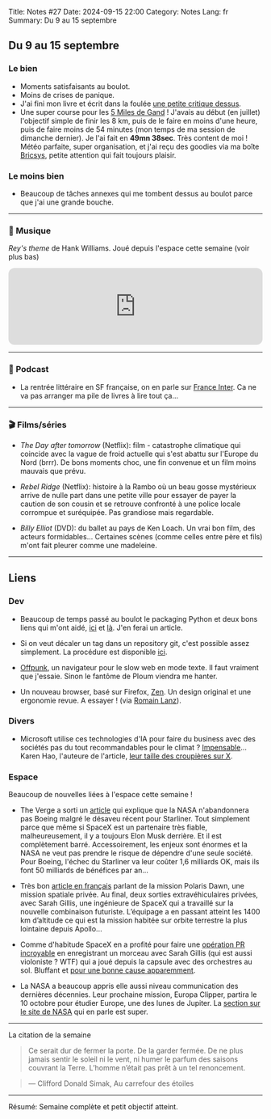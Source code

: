 Title: Notes #27
Date: 2024-09-15 22:00
Category: Notes
Lang: fr
Summary: Du 9 au 15 septembre

## Du 9 au 15 septembre

### Le bien

* Moments satisfaisants au boulot.
* Moins de crises de panique.
* J'ai fini mon livre et écrit dans la foulée [une petite critique dessus]({filename}/books/au-carrefour-des-étoiles.md).
* Une super course pour les [5 Miles de Gand](https://www.gent10mijl.be/) ! J'avais au début (en juillet) l'objectif simple de finir les 8 km, puis de le faire en moins d'une heure, puis de faire moins de 54 minutes (mon temps de ma session de dimanche dernier). Je l'ai fait en **49mn 38sec**. Très content de moi ! Météo parfaite, super organisation, et j'ai reçu des goodies via ma boîte [Bricsys](https://www.bricsys.com), petite attention qui fait toujours plaisir.

### Le moins bien

* Beaucoup de tâches annexes qui me tombent dessus au boulot parce que j'ai une grande bouche.

---

### 🎵 Musique

_Rey's theme_ de Hank Williams. Joué depuis l'espace cette semaine (voir plus bas)

<iframe style="border-radius:12px" src="https://open.spotify.com/embed/track/5wsHtmFHWntJzcN6n8ivjd?utm_source=generator" width="100%" height="152" frameBorder="0" allowfullscreen="" allow="autoplay; clipboard-write; encrypted-media; fullscreen; picture-in-picture" loading="lazy"></iframe>

---

### 🎤 Podcast

* La rentrée littéraire en SF française, on en parle sur [France Inter](https://www.radiofrance.fr/franceculture/podcasts/la-science-cqfd/rentree-litteraire-la-sf-en-premiere-classe-5186481). Ca ne va pas arranger ma pile de livres à lire tout ça...

---

### 🎬 Films/séries

* _The Day after tomorrow_ (Netflix): film - catastrophe climatique qui coincide avec la vague de froid actuelle qui s'est abattu sur l'Europe du Nord (brrr). De bons moments choc, une fin convenue et un film moins mauvais que prévu.

* _Rebel Ridge_ (Netflix): histoire à la Rambo où un beau gosse mystérieux arrive de nulle part dans une petite ville pour essayer de payer la caution de son cousin et se retrouve confronté à une police locale corrompue et suréquipée. Pas grandiose mais regardable.

* _Billy Elliot_  (DVD): du ballet au pays de Ken Loach. Un vrai bon film, des acteurs formidables... Certaines scènes (comme celles entre père et fils) m'ont fait pleurer comme une madeleine.

---

## Liens

### Dev

* Beaucoup de temps passé au boulot le packaging Python et deux bons liens qui m'ont aidé, [ici](https://unix.stackexchange.com/questions/240037/why-did-pip-install-a-package-into-local-bin) et [là](https://docs.python.org/3.10/distutils/setupscript.html#distutils-installing-package-data). J'en ferai un article.

* Si on veut décaler un tag dans un repository git, c'est possible assez simplement. La procédure est disponible [ici](https://www.geeksforgeeks.org/how-to-move-tag-on-a-git-branch-to-different-commit/).

* [Offpunk](https://offpunk.net/), un navigateur pour le slow web en mode texte. Il faut vraiment que j'essaie. Sinon le fantôme de Ploum viendra me hanter.

* Un nouveau browser, basé sur Firefox, [Zen](https://zen-browser.app/). Un design original et une ergonomie revue. A essayer ! (via [Romain Lanz](https://x.com/romainlanz/status/1834879648175419883)).

### Divers

* Microsoft utilise ces technologies d'IA pour faire du business avec des sociétés pas du tout recommandables pour le climat ? [Impensable](https://www.theatlantic.com/technology/archive/2024/09/microsoft-ai-oil-contracts/679804/?gift=lhL3dXSYCcu9vqTqEbg0OHfJiu_TRdq079IHN4QaSAE)... Karen Hao, l'auteure de l'article, [leur taille des croupières sur X](https://x.com/_KarenHao/status/1834562952751640619).

### Espace

Beaucoup de nouvelles liées à l'espace cette semaine !

* The Verge a sorti un [article](https://www.theverge.com/2024/9/12/24241904/boeing-starliner-nasa-iss-spacex-crew-dragon) qui explique que la NASA n'abandonnera pas  Boeing malgré le désaveu récent pour Starliner. Tout simplement parce que même si SpaceX est un partenaire très fiable, malheureusement, il y a toujours Elon Musk derrière. Et il est complètement barré. Accessoirement, les enjeux sont énormes et la NASA ne veut pas prendre le risque de dépendre d'une seule société. Pour Boeing, l'échec du Starliner va leur coûter 1,6 milliards OK, mais ils font 50 milliards de bénéfices par an...

* Très bon [article en français]( https://www.cite-espace.com/actualites-spatiales/polaris-dawn-vers-la-premiere-sortie-extravehiculaire-privee/) parlant de la mission Polaris Dawn, une mission spatiale privée. Au final, deux sorties extravéhiculaires privées, avec Sarah Gillis, une ingénieure de SpaceX qui a travaillé sur la nouvelle combinaison futuriste. L’équipage a en passant atteint les 1400 km d’altitude ce qui est la mission habitée sur orbite terrestre la plus lointaine depuis Apollo...

* Comme d'habitude SpaceX en a profité pour faire une [opération PR incroyable](https://x.com/PolarisProgram/status/1834557770374296010) en enregistrant un morceau avec Sarah Gillis (qui est aussi violoniste ? WTF) qui a joué depuis la capsule avec des orchestres au sol. Bluffant et [pour une bonne cause apparemment](https://polarisprogram.com/music/).

* La NASA a beaucoup appris elle aussi niveau communication des dernières décennies. Leur prochaine mission, Europa Clipper, partira le 10 octobre pour étudier Europe, une des lunes de Jupiter. La [section sur le site de NASA](https://science.nasa.gov/mission/europa-clipper/) qui en parle est super.

---

La citation de la semaine

> Ce serait dur de fermer la porte. De la garder fermée. De ne plus jamais sentir le soleil ni le vent, ni humer le parfum des saisons couvrant la Terre. L’homme n’était pas prêt à un tel renoncement.

> — Clifford Donald Simak, Au carrefour des étoiles

---

Résumé: Semaine complète et petit objectif atteint.
